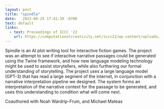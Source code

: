 ```yaml
---
layout: post
title: "spindle"
date:   2022-06-25 17:41:39 -0700
text: default
links:
  - text: Proceedings of ICCC '22
    url: https://computationalcreativity.net/iccc22/wp-content/uploads/2022/06/ICCC-2022_2L_Calderwood-et-al..pdf
---
```

Spindle is an AI plot writing tool for interactive fiction games. The project was an attempt to see if interactive narrative passages could be generated using the Twine framework, and how new language modeling technology might be used to assist storytellers, while also furthering our formal understanding of storytelling. The project uses a large language model (GPT-3) that has read a large segment of the internet, in conjunction with a narrative interpretation pipeline we designed. The system forms an interpretation of the narrative context for the passage to be generated, and uses this understanding to condition what will come next.

Coauthored with Noah Wardrip-Fruin, and Michael Mateas